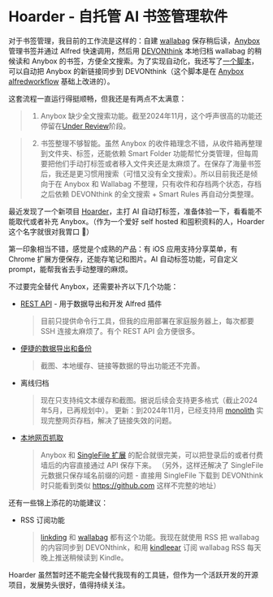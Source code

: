 # Hoarder - 自托管 AI 书签管理软件

对于书签管理，我目前的工作流是这样的：自建 [wallabag](https://wallabag.org/) 保存稍后读，[Anybox](https://anybox.app/) 管理书签并通过 Alfred 快速调用，然后用 [DEVONthink](https://www.devontechnologies.com/apps/devonthink) 本地归档 wallabag 的稍候读和 Anybox 的书签，方便全文搜索。为了实现自动化，我还写了[一个脚本](https://github.com/yinan-c/Anybox-sync-Devonthink/blob/main/anybox_to_devonthink.py)，可以自动把 Anybox 的新链接同步到 DEVONthink（这个脚本是在 [Anybox alfredworkflow](https://alfred.app/workflows/anybox/anybox/) 基础上改进的）。

这套流程一直运行得挺顺畅，但我还是有两点不太满意：

> 1. Anybox 缺少全文搜索功能。截至2024年11月，这个呼声很高的功能还停留在[Under Review](https://anybox.canny.io/feature-requests/p/full-text-search)阶段。

> 2. 书签整理不够智能。虽然 Anybox 的收件箱理念不错，从收件箱再整理到文件夹、标签，还能依赖 Smart Folder 功能帮忙分类管理，但每周要把他们手动打标签或者移入文件夹还是太麻烦了。在保存了海量书签后，我还是更习惯用搜索（可惜又没有全文搜索）。所以目前我还是倾向于在 Anybox 和 Wallabag 不整理，只有收件和存档两个状态，存档之后依赖 DEVONthink 的全文搜索 + Smart Rules 再自动分类整理。

最近发现了一个新项目 [Hoarder](https://github.com/hoarder-app/hoarder)，主打 AI 自动打标签，准备体验一下，看看能不能取代或者补充 Anybox。（作为一个爱好 self hosted 和囤积资料的人，Hoarder 这个名字就很对我胃口 🤭）

第一印象相当不错，感觉是个成熟的产品：有 iOS 应用支持分享菜单，有 Chrome 扩展方便保存，还能存笔记和图片。AI 自动标签功能，可自定义 prompt，能帮我省去手动整理的麻烦。

不过要完全替代 Anybox，还需要补齐以下几个功能：

- [REST API](https://github.com/hoarder-app/hoarder/issues/43) - 用于数据导出和开发 Alfred 插件
  > 目前只提供命令行工具，但我的应用部署在家庭服务器上，每次都要 SSH 连接太麻烦了。有个 REST API 会方便很多。
- [便捷的数据导出和备份](https://github.com/hoarder-app/hoarder/issues/75)
  > 截图、本地缓存、链接等数据的导出功能还不完善。
- 离线归档
  > 现在只支持纯文本缓存和截图。据说后续会支持更多格式（截止2024年5月，已再规划中）。
  更新：到2024年11月，已经支持用 [monolith](https://github.com/Y2Z/monolith) 实现完整网页存档，解决了链接失效的问题。
- [本地网页抓取](https://github.com/hoarder-app/hoarder/issues/172)
  > Anybox 和 [SingleFile 扩展](https://github.com/gildas-lormeau/SingleFile) 的配合就很完美，可以把登录后的或者付费墙后的内容直接通过 API 保存下来。
  >（另外，这样还解决了 SingleFile 元数据只保存域名前缀的问题 - 直接用 SingleFile 下载到 DEVONthink 时只能看到类似 https://github.com 这样不完整的地址）

还有一些锦上添花的功能建议：
- RSS 订阅功能
  > [linkding](https://github.com/sissbruecker/linkding) 和 [wallabag](https://wallabag.org/) 都有这个功能。我现在就使用 RSS 把 wallabag 的内容同步到 DEVONthink，和用 [kindleear](https://github.com/cdhigh/kindleear) 订阅 wallabag RSS 每天晚上推送稍候读到 Kindle。

Hoarder 虽然暂时还不能完全替代我现有的工具链，但作为一个活跃开发的开源项目，发展势头很好，值得持续关注。